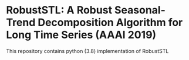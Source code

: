 # RobustSTL: A Robust Seasonal-Trend Decomposition Algorithm for Long Time Series (AAAI 2019)
This repository contains python (3.8) implementation of RobustSTL

